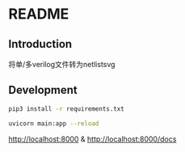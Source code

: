 # README

## Introduction

将单/多verilog文件转为netlistsvg

## Development

```sh
pip3 install -r requirements.txt

uvicorn main:app --reload
```

<http://localhost:8000> & <http://localhost:8000/docs>
